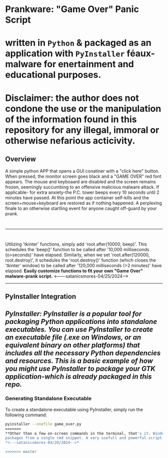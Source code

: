 # Prankware: "Game Over" Panic Script
written in `Python` & packaged as an application with `PyInstaller`
féaux-malware for enertainment and educational purposes. 
====================================================================================
**Disclaimer:**
the author does not condone the use or the manipulation of the
information found in this repository for any illegal, immoral or
otherwise nefarious acticivity.
=======================================================================================
## Overview
A simple python APP that opens a GUI conatiner with a "click here" button. When pressed, the monitor 
screen goes black and a "GAME OVER" red font appears. The mouse and keyboaard are disabled 
and the screen remains frozen, seemingly succumbing to an offensive malicious malware attack. If applicable-
for extra anxiety-the P.C. tower beeps every 10 seconds until 2 minutes have passed. At this point the app 
container self-kills and the screen+mouse+keyboard are restored as if nothing happened. A perplexing 
finale to an otherwise startling event for anyone caught off-guard by your prank.   
#
________________________________________________________________________________________________________
#
Utilizing 'tkinter' functions, simply add 'root.after(10000, beep)'. This schedules the 'beep()' function
to be called after '10,000 milliseconds (o>seconds)' have elapsed. Similarly, when we set 'root.after(120000, root.destroy)', 
it schedules the 'root.destroy()' function (which closes the 'tkinter' window) to be called after '120,000 milliseconds 
(>2 minutes)' have elapsed. **Easily customize functions to fit your own "Game Over" malware-prank script.**
<---satanicsmores-04/25/2024-->
_________________________________________________________________________________________________________
## PyInstaller Integration
*PyInstaller: PyInstaller is a popular tool for packaging Python applications into standalone
executables. You can use PyInstaller to create an executable file (.exe on Windows, or an
equivalent binary on other platforms) that includes all the necessary Python dependencies
and resources. This is a basic example of how you might use PyInstaller to package your GTK 
application-which is already packaged in this repo.*
-----------------------------------------------------------------------------------------------------
### Generating Standalone Executable

To create a standalone executable using PyInstaller, simply run the following command:

```bash
pyinstaller --onefile game_over.py
=======
**Other than a few on-screen commands in the terminal, that's it. Windows, mac and linux 
packages from a single cmd snippet. A very usefull and powerful script.**
*<---satanicsmores-04/26/2024-->*

>>>>>>> master
